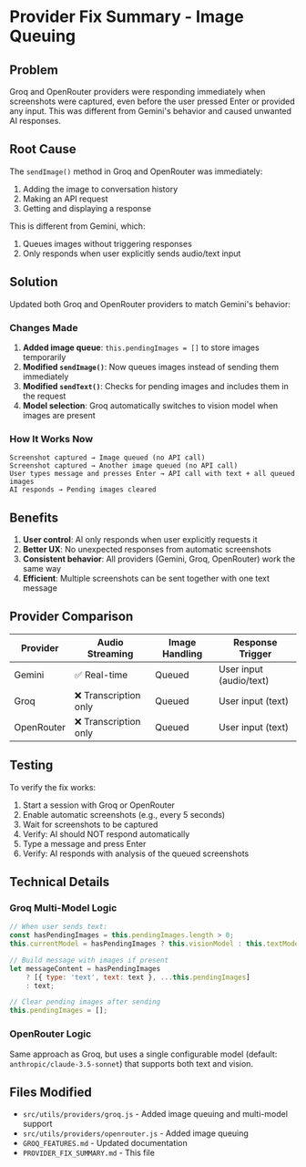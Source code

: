 # Provider Fix Summary - Image Queuing

## Problem

Groq and OpenRouter providers were responding immediately when screenshots were captured, even before the user pressed Enter or provided any input. This was different from Gemini's behavior and caused unwanted AI responses.

## Root Cause

The `sendImage()` method in Groq and OpenRouter was immediately:
1. Adding the image to conversation history
2. Making an API request
3. Getting and displaying a response

This is different from Gemini, which:
1. Queues images without triggering responses
2. Only responds when user explicitly sends audio/text input

## Solution

Updated both Groq and OpenRouter providers to match Gemini's behavior:

### Changes Made

1. **Added image queue**: `this.pendingImages = []` to store images temporarily
2. **Modified `sendImage()`**: Now queues images instead of sending them immediately
3. **Modified `sendText()`**: Checks for pending images and includes them in the request
4. **Model selection**: Groq automatically switches to vision model when images are present

### How It Works Now

```
Screenshot captured → Image queued (no API call)
Screenshot captured → Another image queued (no API call)
User types message and presses Enter → API call with text + all queued images
AI responds → Pending images cleared
```

## Benefits

1. **User control**: AI only responds when user explicitly requests it
2. **Better UX**: No unexpected responses from automatic screenshots
3. **Consistent behavior**: All providers (Gemini, Groq, OpenRouter) work the same way
4. **Efficient**: Multiple screenshots can be sent together with one text message

## Provider Comparison

| Provider | Audio Streaming | Image Handling | Response Trigger |
|----------|----------------|----------------|------------------|
| Gemini | ✅ Real-time | Queued | User input (audio/text) |
| Groq | ❌ Transcription only | Queued | User input (text) |
| OpenRouter | ❌ Transcription only | Queued | User input (text) |

## Testing

To verify the fix works:

1. Start a session with Groq or OpenRouter
2. Enable automatic screenshots (e.g., every 5 seconds)
3. Wait for screenshots to be captured
4. Verify: AI should NOT respond automatically
5. Type a message and press Enter
6. Verify: AI responds with analysis of the queued screenshots

## Technical Details

### Groq Multi-Model Logic

```javascript
// When user sends text:
const hasPendingImages = this.pendingImages.length > 0;
this.currentModel = hasPendingImages ? this.visionModel : this.textModel;

// Build message with images if present
let messageContent = hasPendingImages 
    ? [{ type: 'text', text: text }, ...this.pendingImages]
    : text;

// Clear pending images after sending
this.pendingImages = [];
```

### OpenRouter Logic

Same approach as Groq, but uses a single configurable model (default: `anthropic/claude-3.5-sonnet`) that supports both text and vision.

## Files Modified

- `src/utils/providers/groq.js` - Added image queuing and multi-model support
- `src/utils/providers/openrouter.js` - Added image queuing
- `GROQ_FEATURES.md` - Updated documentation
- `PROVIDER_FIX_SUMMARY.md` - This file
